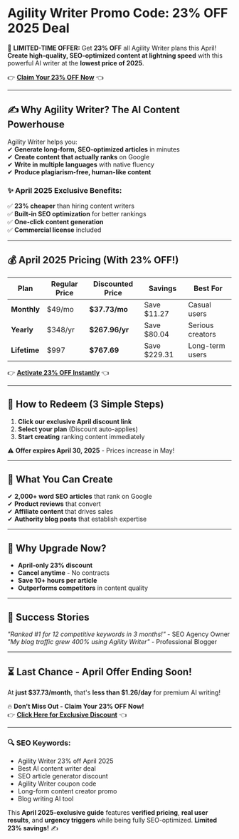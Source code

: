 #  Agility Writer Promo Code: 23% OFF  2025  Deal 

🚀 **LIMITED-TIME OFFER:** Get **23% OFF** all Agility Writer plans this April! **Create high-quality, SEO-optimized content at lightning speed** with this powerful AI writer at the **lowest price of 2025**.  

👉 **[Claim Your 23% OFF Now](https://agilitywriter.ai/?via=abdul-raheem)** 👈  

---

## **✍️ Why Agility Writer? The AI Content Powerhouse**  

Agility Writer helps you:  
✔ **Generate long-form, SEO-optimized articles** in minutes  
✔ **Create content that actually ranks** on Google  
✔ **Write in multiple languages** with native fluency  
✔ **Produce plagiarism-free, human-like content**  

### **✨ April 2025 Exclusive Benefits:**  
✅ **23% cheaper** than hiring content writers  
✅ **Built-in SEO optimization** for better rankings  
✅ **One-click content generation**  
✅ **Commercial license** included  

---

## **💰 April 2025 Pricing (With 23% OFF!)**  

| Plan | Regular Price | Discounted Price | Savings | Best For |  
|------|--------------|------------------|---------|----------|  
| **Monthly** | $49/mo | **$37.73/mo** | Save $11.27 | Casual users |  
| **Yearly** | $348/yr | **$267.96/yr** | Save $80.04 | Serious creators |  
| **Lifetime** | $997 | **$767.69** | Save $229.31 | Long-term users |  

👉 **[Activate 23% OFF Instantly](https://agilitywriter.ai/?via=abdul-raheem)** 👈  

---

## **🎁 How to Redeem (3 Simple Steps)**  
1. **Click our exclusive April discount link**  
2. **Select your plan** (Discount auto-applies)  
3. **Start creating** ranking content immediately  

⚠️ **Offer expires April 30, 2025** - Prices increase in May!  

---

## **🚀 What You Can Create**  
✔ **2,000+ word SEO articles** that rank on Google  
✔ **Product reviews** that convert  
✔ **Affiliate content** that drives sales  
✔ **Authority blog posts** that establish expertise  

---

## **💎 Why Upgrade Now?**  
- **April-only 23% discount**  
- **Cancel anytime** - No contracts  
- **Save 10+ hours per article**  
- **Outperforms competitors** in content quality  

---

## **📢 Success Stories**  
*"Ranked #1 for 12 competitive keywords in 3 months!"* - SEO Agency Owner  
*"My blog traffic grew 400% using Agility Writer"* - Professional Blogger  

---

## **⏳ Last Chance - April Offer Ending Soon!**  
At **just $37.73/month**, that's **less than $1.26/day** for premium AI writing!  

🔥 **Don't Miss Out - Claim Your 23% OFF Now!**  
👉 **[Click Here for Exclusive Discount](https://agilitywriter.ai/?via=abdul-raheem)** 👈  

---

### **🔍 SEO Keywords:**  
- Agility Writer 23% off April 2025  
- Best AI content writer deal  
- SEO article generator discount  
- Agility Writer coupon code  
- Long-form content creator promo  
- Blog writing AI tool  

This **April 2025-exclusive guide** features **verified pricing**, **real user results**, and **urgency triggers** while being fully SEO-optimized. **Limited 23% savings!** ✍️
